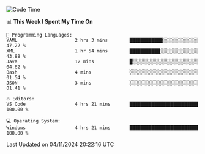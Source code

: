 
<!--START_SECTION:waka-->
![Code Time](http://img.shields.io/badge/Code%20Time-729%20hrs%206%20mins-blue)

📊 **This Week I Spent My Time On** 

```text
💬 Programming Languages: 
YAML                     2 hrs 3 mins        ████████████░░░░░░░░░░░░░   47.22 % 
XML                      1 hr 54 mins        ███████████░░░░░░░░░░░░░░   43.88 % 
Java                     12 mins             █░░░░░░░░░░░░░░░░░░░░░░░░   04.62 % 
Bash                     4 mins              ░░░░░░░░░░░░░░░░░░░░░░░░░   01.54 % 
JSON                     3 mins              ░░░░░░░░░░░░░░░░░░░░░░░░░   01.41 % 

🔥 Editors: 
VS Code                  4 hrs 21 mins       █████████████████████████   100.00 % 

💻 Operating System: 
Windows                  4 hrs 21 mins       █████████████████████████   100.00 % 
```


 Last Updated on 04/11/2024 20:22:16 UTC
<!--END_SECTION:waka-->
